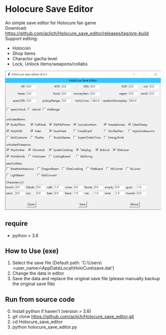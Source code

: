 # Holocure Save Editor
An simple save editor for Holocure fan game  
Download: https://github.com/aclich/Holocure_save_editor/releases/tag/pre-build  
Support editing:  
- Holocoin
- Shop items
- Charactor gacha level
- Lock, Unlock items/weapons/collabs
  
<img src='./screenshot.png'/>

## require
- python > 3.6

##  How to Use (exe)
1. Select the save file (Default path: 'C:\\Users\\<user_name>\\AppData\\Local\\HoloCure\\save.dat')
2. Change the data in editor
3. Save the data and replace the original save file (please manually backup the original save file)

## Run from source code
0. Install python if haven't (version > 3.6)
1. git clone https://github.com/aclich/Holocure_save_editor.git
2. cd Holocure_save_editor
3. python holocure_save_editor.py